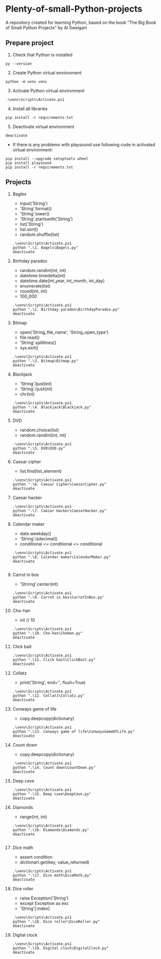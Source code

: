 # Plenty-of-small-Python-projects
A repository created for learning Python, based on the book "The Big Book of Small Python Projects" by Al Sweigart

## Prepare project 

1. Check that Python is installed
```
py --version
```

2. Create Python virtual environment
```
python -m venv venv
```

3. Activate Python virtual environment
```
.\venv\Scripts\Activate.ps1
```

4. Install all libraries
```
pip install -r requirements.txt
```

5. Deactivate virtual environment
```
deactivate
```

* If there is any problems with playsound use following code in activated virtual environment:
```
pip install --upgrade setuptools wheel
pip install playsound
pip install -r requirements.txt
```

## Projects 
1. Bagles
    - input('String')
    - 'String'.format()
    - 'String'.lower()
    - 'String'.startswith('String')
    - list('String')
    - list.sort()
    - random.shuffle(list)

    ```
    .\venv\Scripts\Activate.ps1
    python ".\1. Bagels\Bagels.py"
    deactivate
    ```

2. Birthday paradox
    - random.randint(int, int)
    - datetime.timedelta(int)
    - datetime.date(int_year, int_month, int_day)
    - enumerate(list)
    - round(int, int)
    - 100_000

    ```
    .\venv\Scripts\Activate.ps1
    python ".\2. Birthday paradox\BirthdayParadox.py"
    deactivate
    ```

3. Bitmap
    - open('String_file_name', 'String_open_type')
    - file.read()
    - 'String'.splitlines()
    - sys.exit()

    ```
    .\venv\Scripts\Activate.ps1
    python ".\3. Bitmap\Bitmap.py"
    deactivate
    ```

4. Blackjack
    - 'String'.ljust(int)
    - 'String'.rjust(int)
    - chr(int) 

    ```
    .\venv\Scripts\Activate.ps1
    python ".\4. Blackjack\Blackjack.py"
    deactivate
    ```

5. DVD
    - random.choice(list)
    - random.randint(int, int)

    ```
    .\venv\Scripts\Activate.ps1
    python ".\5. DVD\DVD.py"
    deactivate
    ```

6. Caesar cipher
    - list.find(list_element)

    ```
    .\venv\Scripts\Activate.ps1
    python ".\6. Caesar Cipher\CaesarCipher.py"
    deactivate
    ```

7. Caesar hacker

    ```
    .\venv\Scripts\Activate.ps1
    python ".\7. Caesar Hacker\CaesarHacker.py"
    deactivate
    ```

8. Calendar maker
    - date.weekday() 
    - 'String'.isdecimal()
    - conditional <= conditional <= conditional 
    
    ```
    .\venv\Scripts\Activate.ps1
    python ".\8. Calendar maker\CalendarMaker.py"
    deactivate
    ```
    ```

9. Carrot in box
    - 'Strirng'.center(int)
    
    ```
    .\venv\Scripts\Activate.ps1
    python ".\9. Carrot in box\CarrotInBox.py"
    deactivate
    ```

10. Cho-han
    - int // 10 
    
    ```
    .\venv\Scripts\Activate.ps1
    python ".\10. Cho-han\ChoHan.py"
    deactivate
    ```
    
11. Click bait
    
    ```
    .\venv\Scripts\Activate.ps1
    python ".\11. Click bait\ClickBait.py"
    deactivate
    ```
    
12. Collatz
    - print('String', end='', flush=True)
    
    ```
    .\venv\Scripts\Activate.ps1
    python ".\12. Collatz\Collatz.py"
    deactivate
    ```

13. Conways game of life
    - copy.deepcopy(dictionary)
    
    ```
    .\venv\Scripts\Activate.ps1
    python ".\13. Conways game of life\ConwaysGameOfLife.py"
    deactivate
    ```

14. Count down
    - copy.deepcopy(dictionary)
    
    ```
    .\venv\Scripts\Activate.ps1
    python ".\14. Count down\CountDown.py"
    deactivate
    ```

15. Deep cave
    
    ```
    .\venv\Scripts\Activate.ps1
    python ".\15. Deep cave\DeepCave.py"
    deactivate
    ```

16. Diamonds
    - range(int, int)
    
    ```
    .\venv\Scripts\Activate.ps1
    python ".\16. Diamonds\Diamonds.py"
    deactivate
    ```
    ```

17. Dice math
    - assert condition
    - dictionart.get(key, value_returned)
    
    ```
    .\venv\Scripts\Activate.ps1
    python ".\17. Dice math\DiceMath.py"
    deactivate
    ```

18. Dice roller
    - raise Exception('String')
    - except Exception as exc
    - 'String'[:index]
    
    ```
    .\venv\Scripts\Activate.ps1
    python ".\18. Dice roller\DiceRoller.py"
    deactivate
    ```

19. Digital clock
    
    ```
    .\venv\Scripts\Activate.ps1
    python ".\19. Digital clock\DigitalClock.py"
    deactivate
    ```







